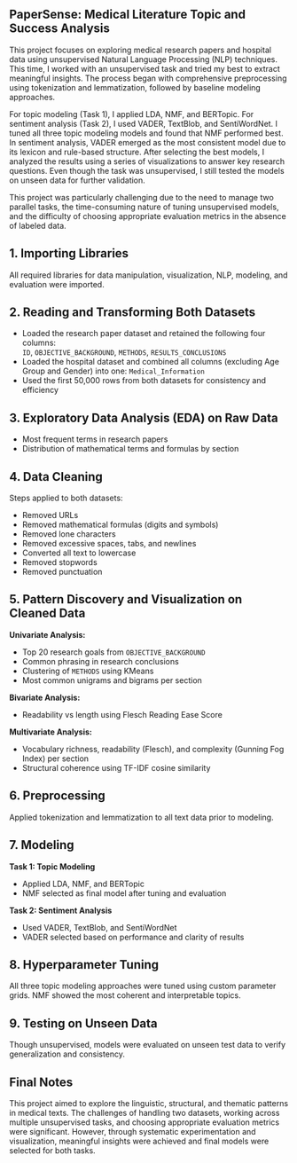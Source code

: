 ## PaperSense: Medical Literature Topic and Success Analysis

This project focuses on exploring medical research papers and hospital data using unsupervised Natural Language Processing (NLP) techniques. This time, I worked with an unsupervised task and tried my best to extract meaningful insights. The process began with comprehensive preprocessing using tokenization and lemmatization, followed by baseline modeling approaches.

For topic modeling (Task 1), I applied LDA, NMF, and BERTopic. For sentiment analysis (Task 2), I used VADER, TextBlob, and SentiWordNet. I tuned all three topic modeling models and found that NMF performed best. In sentiment analysis, VADER emerged as the most consistent model due to its lexicon and rule-based structure. After selecting the best models, I analyzed the results using a series of visualizations to answer key research questions. Even though the task was unsupervised, I still tested the models on unseen data for further validation.

This project was particularly challenging due to the need to manage two parallel tasks, the time-consuming nature of tuning unsupervised models, and the difficulty of choosing appropriate evaluation metrics in the absence of labeled data.

## 1. Importing Libraries

All required libraries for data manipulation, visualization, NLP, modeling, and evaluation were imported.

## 2. Reading and Transforming Both Datasets

- Loaded the research paper dataset and retained the following four columns:  
  `ID`, `OBJECTIVE_BACKGROUND`, `METHODS`, `RESULTS_CONCLUSIONS`  
- Loaded the hospital dataset and combined all columns (excluding Age Group and Gender) into one: `Medical_Information`  
- Used the first 50,000 rows from both datasets for consistency and efficiency

## 3. Exploratory Data Analysis (EDA) on Raw Data

- Most frequent terms in research papers  
- Distribution of mathematical terms and formulas by section  

## 4. Data Cleaning

Steps applied to both datasets:

- Removed URLs  
- Removed mathematical formulas (digits and symbols)  
- Removed lone characters  
- Removed excessive spaces, tabs, and newlines  
- Converted all text to lowercase  
- Removed stopwords  
- Removed punctuation  

## 5. Pattern Discovery and Visualization on Cleaned Data

**Univariate Analysis:**  
- Top 20 research goals from `OBJECTIVE_BACKGROUND`  
- Common phrasing in research conclusions  
- Clustering of `METHODS` using KMeans  
- Most common unigrams and bigrams per section  

**Bivariate Analysis:**  
- Readability vs length using Flesch Reading Ease Score  

**Multivariate Analysis:**  
- Vocabulary richness, readability (Flesch), and complexity (Gunning Fog Index) per section  
- Structural coherence using TF-IDF cosine similarity  

## 6. Preprocessing

Applied tokenization and lemmatization to all text data prior to modeling.

## 7. Modeling

**Task 1: Topic Modeling**  
- Applied LDA, NMF, and BERTopic  
- NMF selected as final model after tuning and evaluation  

**Task 2: Sentiment Analysis**  
- Used VADER, TextBlob, and SentiWordNet  
- VADER selected based on performance and clarity of results  

## 8. Hyperparameter Tuning

All three topic modeling approaches were tuned using custom parameter grids. NMF showed the most coherent and interpretable topics.

## 9. Testing on Unseen Data

Though unsupervised, models were evaluated on unseen test data to verify generalization and consistency.

## Final Notes

This project aimed to explore the linguistic, structural, and thematic patterns in medical texts. The challenges of handling two datasets, working across multiple unsupervised tasks, and choosing appropriate evaluation metrics were significant. However, through systematic experimentation and visualization, meaningful insights were achieved and final models were selected for both tasks.
